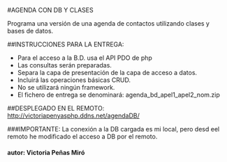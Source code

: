 #AGENDA CON DB Y CLASES

Programa una versión de una agenda de contactos utilizando clases y bases de datos.

##INSTRUCCIONES PARA LA ENTREGA:

* Para el acceso a la B.D. usa el API PDO de php
* Las consultas serán preparadas.
* Separa la capa de presentación de la capa de acceso a datos.
* Incluirá las operaciones básicas CRUD.
* No se utilizará ningún framework.
* El fichero de entrega se denominará:  agenda_bd_apel1_apel2_nom.zip

##DESPLEGADO EN EL REMOTO:
http://victoriapenyasphp.ddns.net/agendaDB/

###IMPORTANTE:
La conexión a la DB cargada es mi local, pero desd eel remoto he modificado el acceso a DB por el remoto.

#### autor: Victoria Peñas Miró